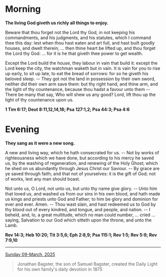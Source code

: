 # Morning

**The living God giveth us richly all things to enjoy.**
 
Beware that thou forget not the Lord thy God, in not keeping his commandments, and his judgments, and his statutes, which I command thee this day: lest when thou hast eaten and art full, and hast built goodly houses, and dwelt therein; ... then thine heart be lifted up, and thou forget the Lord thy God: ... for it is he that giveth thee power to get wealth.
 
Except the Lord build the house, they labour in vain that build it: except the Lord keep the city, the watchman waketh but in vain. It is vain for you to rise up early, to sit up late, to eat the bread of sorrows: for so he giveth his beloved sleep. -- They got not the land in possession by their own sword, neither did their own arm save them: but thy right hand, and thine arm, and the light of thy countenance, because thou hadst a favour unto them -- There be many that say, Who will shew us any good? Lord, lift thou up the light of thy countenance upon us.  

**1 Tim 6:17; Deut 8:11,12,14,18; Psa 127:1,2; Psa 44:3; Psa 4:6**

# Evening

**They sang as it were a new song.**
 
A new and living way, which he hath consecrated for us. -- Not by works of righteousness which we have done, but according to his mercy he saved us, by the washing of regeneration, and renewing of the Holy Ghost; which he shed on us abundantly through Jesus Christ our Saviour. -- By grace are ye saved through faith; and that not of yourselves: it is the gift of God; not of works, lest any man should boast.
 
Not unto us, O Lord, not unto us, but unto thy name give glory. -- Unto him that loved us, and washed us from our sins in his own blood, and hath made us kings and priests unto God and Father; to him be glory and dominion for ever and ever. Amen. -- Thou wast slain, and hast redeemed us to God by thy blood out of every kindred, and tongue, and people, and nation. -- I beheld, and, lo, a great multitude, which no man could number, ... cried ... saying, Salvation to our God which sitteth upon the throne, and unto the Lamb.  

**Rev 14:3; Heb 10:20; Tit 3:5,6; Eph 2:8,9; Psa 115:1; Rev 1:5; Rev 5:9; Rev 7:9,10**

---

[Sunday 09-March, 2025](https://t.me/s/daily_light)

> Jonathan Bagster, the son of Samuel Bagster, created the Daily Light for his own family's daily devotion in 1875

